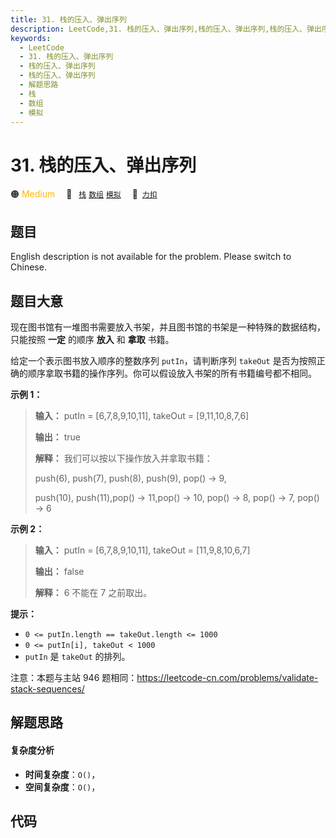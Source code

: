 ```yaml
---
title: 31. 栈的压入、弹出序列
description: LeetCode,31. 栈的压入、弹出序列,栈的压入、弹出序列,栈的压入、弹出序列,解题思路,栈,数组,模拟
keywords:
  - LeetCode
  - 31. 栈的压入、弹出序列
  - 栈的压入、弹出序列
  - 栈的压入、弹出序列
  - 解题思路
  - 栈
  - 数组
  - 模拟
---
```


# 31. 栈的压入、弹出序列

🟠 <font color=#ffb800>Medium</font>&emsp; 🔖&ensp; [`栈`](/tag/stack.md) [`数组`](/tag/array.md) [`模拟`](/tag/simulation.md)&emsp; 🔗&ensp;[`力扣`](https://leetcode.cn/problems/zhan-de-ya-ru-dan-chu-xu-lie-lcof)

## 题目

English description is not available for the problem. Please switch to
Chinese.


## 题目大意

现在图书馆有一堆图书需要放入书架，并且图书馆的书架是一种特殊的数据结构，只能按照 **一定** 的顺序 **放入** 和 **拿取** 书籍。

给定一个表示图书放入顺序的整数序列 `putIn`，请判断序列 `takeOut`
是否为按照正确的顺序拿取书籍的操作序列。你可以假设放入书架的所有书籍编号都不相同。



**示例 1：**

> 
> 
> 
> 
> 
> **输入：** putIn = [6,7,8,9,10,11], takeOut = [9,11,10,8,7,6]
> 
> **输出：** true
> 
> **解释：** 我们可以按以下操作放入并拿取书籍：
> 
> push(6), push(7), push(8), push(9), pop() -> 9,
> 
> push(10), push(11),pop() -> 11,pop() -> 10, pop() -> 8, pop() -> 7, pop() -> 6
> 
> 

**示例 2：**

> 
> 
> 
> 
> 
> **输入：** putIn = [6,7,8,9,10,11], takeOut = [11,9,8,10,6,7]
> 
> **输出：** false
> 
> **解释：** 6 不能在 7 之前取出。
> 
> 



**提示：**

  * `0 <= putIn.length == takeOut.length <= 1000`
  * `0 <= putIn[i], takeOut < 1000`
  * `putIn` 是 `takeOut` 的排列。

注意：本题与主站 946 题相同：<https://leetcode-cn.com/problems/validate-stack-sequences/>




## 解题思路

#### 复杂度分析

- **时间复杂度**：`O()`，
- **空间复杂度**：`O()`，

## 代码

```javascript

```